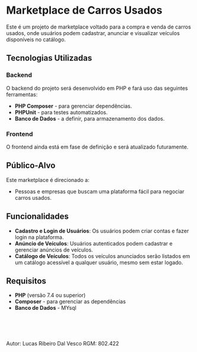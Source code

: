 # Marketplace de Carros Usados

Este é um projeto de marketplace voltado para a compra e venda de carros usados, onde usuários podem cadastrar, anunciar e visualizar veículos disponíveis no catálogo.

## Tecnologias Utilizadas

### Backend
O backend do projeto será desenvolvido em PHP e fará uso das seguintes ferramentas:
- **PHP Composer** - para gerenciar dependências.
- **PHPUnit** - para testes automatizados.
- **Banco de Dados** - a definir, para armazenamento dos dados.

### Frontend
O frontend ainda está em fase de definição e será atualizado futuramente.

## Público-Alvo

Este marketplace é direcionado a:
- Pessoas e empresas que buscam uma plataforma fácil para negociar carros usados.

## Funcionalidades

- **Cadastro e Login de Usuários**: Os usuários podem criar contas e fazer login na plataforma.
- **Anúncio de Veículos**: Usuários autenticados podem cadastrar e gerenciar anúncios de veículos.
- **Catálogo de Veículos**: Todos os veículos anunciados serão listados em um catálogo acessível a qualquer usuário, mesmo sem estar logado.

## Requisitos

- **PHP** (versão 7.4 ou superior)
- **Composer** - para gerenciar as dependências
- **Banco de Dados** - MYsql
<br/>
<br/>
<br/>

Autor: Lucas Ribeiro Dal Vesco 
RGM: 802.422